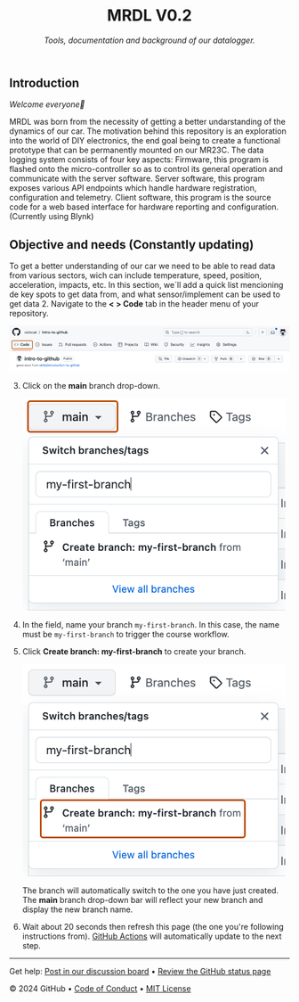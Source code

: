 <header>

<!--
  <<< Author notes: Course header >>>
  Include a 1280×640 image, course title in sentence case, and a concise description in emphasis.
  In your repository settings: enable template repository, add your 1280×640 social image, auto delete head branches.
  Add your open source license, GitHub uses MIT license.
-->

# MRDL V0.2

_Tools, documentation and background of our datalogger._

</header>

<!--
  <<< Author notes: Step 1 >>>
  Choose 3-5 steps for your course.
  The first step is always the hardest, so pick something easy!
  Link to docs.github.com for further explanations.
  Encourage users to open new tabs for steps!
-->

## Introduction

_Welcome everyone:wave:_

MRDL was born from the necessity of getting a better undarstanding of the dynamics of our car. The motivation behind this repository is an exploration into the world of DIY electronics, the end goal being to create a functional prototype that can be permanently mounted on our MR23C.
The data logging system consists of four key aspects:
Firmware, this program is flashed onto the micro-controller so as to control its general operation and communicate with the server software.
Server software, this program exposes various API endpoints which handle hardware registration, configuration and telemetry.
Client software, this program is the source code for a web based interface for hardware reporting and configuration. (Currently using Blynk)

## Objective and needs (Constantly updating)

To get a better understanding of our car we need to be able to read data from various sectors, wich can include temperature, speed, position, acceleration, impacts, etc.
In this section, we´ll add a quick list mencioning de key spots to get data from, and what sensor/implement can be used to get data 
2. Navigate to the **< > Code** tab in the header menu of your repository.

   ![code-tab](/images/code-tab.png)

3. Click on the **main** branch drop-down.

   ![main-branch-dropdown](/images/main-branch-dropdown.png)

4. In the field, name your branch `my-first-branch`. In this case, the name must be `my-first-branch` to trigger the course workflow.
5. Click **Create branch: my-first-branch** to create your branch.

   ![create-branch-button](/images/create-branch-button.png)

   The branch will automatically switch to the one you have just created.
   The **main** branch drop-down bar will reflect your new branch and display the new branch name.

6. Wait about 20 seconds then refresh this page (the one you're following instructions from). [GitHub Actions](https://docs.github.com/en/actions) will automatically update to the next step.

<footer>

<!--
  <<< Author notes: Footer >>>
  Add a link to get support, GitHub status page, code of conduct, license link.
-->

---

Get help: [Post in our discussion board](https://github.com/orgs/skills/discussions/categories/introduction-to-github) &bull; [Review the GitHub status page](https://www.githubstatus.com/)

&copy; 2024 GitHub &bull; [Code of Conduct](https://www.contributor-covenant.org/version/2/1/code_of_conduct/code_of_conduct.md) &bull; [MIT License](https://gh.io/mit)

</footer>
